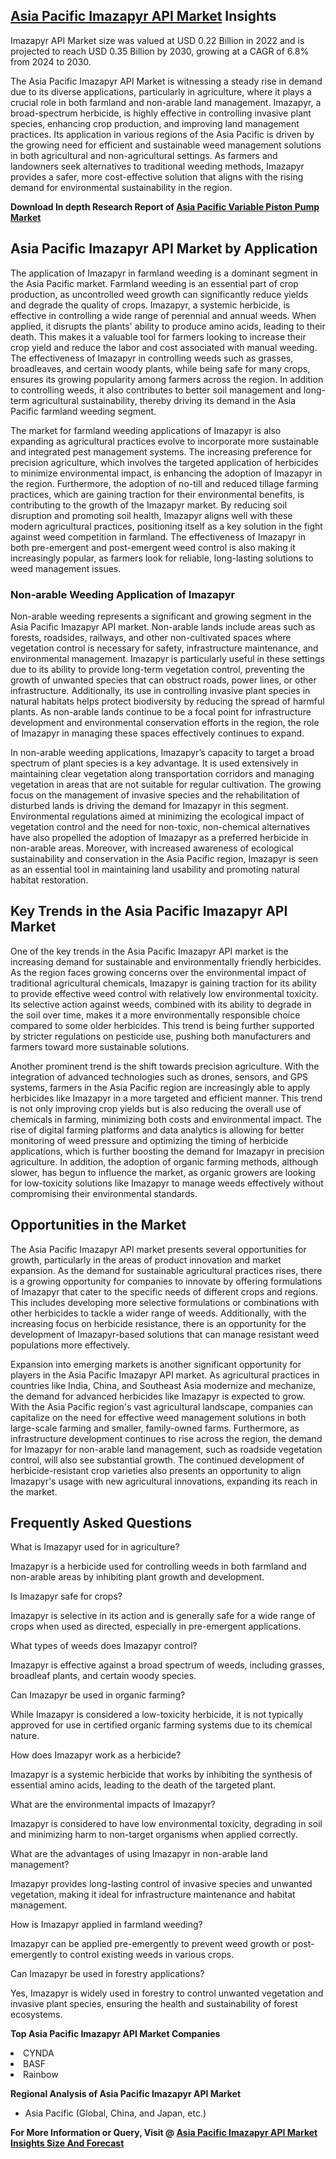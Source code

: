 <h2><a href="https://www.verifiedmarketreports.com/download-sample/?rid=489274&amp;utm_source=Github-Feb&amp;utm_medium=219" target="_blank">Asia Pacific Imazapyr API Market</a> Insights</h2><p>Imazapyr API Market size was valued at USD 0.22 Billion in 2022 and is projected to reach USD 0.35 Billion by 2030, growing at a CAGR of 6.8% from 2024 to 2030.</p><p><p>The Asia Pacific Imazapyr API Market is witnessing a steady rise in demand due to its diverse applications, particularly in agriculture, where it plays a crucial role in both farmland and non-arable land management. Imazapyr, a broad-spectrum herbicide, is highly effective in controlling invasive plant species, enhancing crop production, and improving land management practices. Its application in various regions of the Asia Pacific is driven by the growing need for efficient and sustainable weed management solutions in both agricultural and non-agricultural settings. As farmers and landowners seek alternatives to traditional weeding methods, Imazapyr provides a safer, more cost-effective solution that aligns with the rising demand for environmental sustainability in the region. <p><strong>Download In depth Research Report of <a href="https://www.verifiedmarketreports.com/download-sample/?rid=236118&amp;utm_source=Pulse-Dec&amp;utm_medium=219" target="_blank">Asia Pacific Variable Piston Pump Market</a></strong></p></p> <h2>Asia Pacific Imazapyr API Market by Application</h2> <p>The application of Imazapyr in farmland weeding is a dominant segment in the Asia Pacific market. Farmland weeding is an essential part of crop production, as uncontrolled weed growth can significantly reduce yields and degrade the quality of crops. Imazapyr, a systemic herbicide, is effective in controlling a wide range of perennial and annual weeds. When applied, it disrupts the plants' ability to produce amino acids, leading to their death. This makes it a valuable tool for farmers looking to increase their crop yield and reduce the labor and cost associated with manual weeding. The effectiveness of Imazapyr in controlling weeds such as grasses, broadleaves, and certain woody plants, while being safe for many crops, ensures its growing popularity among farmers across the region. In addition to controlling weeds, it also contributes to better soil management and long-term agricultural sustainability, thereby driving its demand in the Asia Pacific farmland weeding segment. <p>The market for farmland weeding applications of Imazapyr is also expanding as agricultural practices evolve to incorporate more sustainable and integrated pest management systems. The increasing preference for precision agriculture, which involves the targeted application of herbicides to minimize environmental impact, is enhancing the adoption of Imazapyr in the region. Furthermore, the adoption of no-till and reduced tillage farming practices, which are gaining traction for their environmental benefits, is contributing to the growth of the Imazapyr market. By reducing soil disruption and promoting soil health, Imazapyr aligns well with these modern agricultural practices, positioning itself as a key solution in the fight against weed competition in farmland. The effectiveness of Imazapyr in both pre-emergent and post-emergent weed control is also making it increasingly popular, as farmers look for reliable, long-lasting solutions to weed management issues.</p> <h3>Non-arable Weeding Application of Imazapyr</h3> <p>Non-arable weeding represents a significant and growing segment in the Asia Pacific Imazapyr API market. Non-arable lands include areas such as forests, roadsides, railways, and other non-cultivated spaces where vegetation control is necessary for safety, infrastructure maintenance, and environmental management. Imazapyr is particularly useful in these settings due to its ability to provide long-term vegetation control, preventing the growth of unwanted species that can obstruct roads, power lines, or other infrastructure. Additionally, its use in controlling invasive plant species in natural habitats helps protect biodiversity by reducing the spread of harmful plants. As non-arable lands continue to be a focal point for infrastructure development and environmental conservation efforts in the region, the role of Imazapyr in managing these spaces effectively continues to expand. <p>In non-arable weeding applications, Imazapyr’s capacity to target a broad spectrum of plant species is a key advantage. It is used extensively in maintaining clear vegetation along transportation corridors and managing vegetation in areas that are not suitable for regular cultivation. The growing focus on the management of invasive species and the rehabilitation of disturbed lands is driving the demand for Imazapyr in this segment. Environmental regulations aimed at minimizing the ecological impact of vegetation control and the need for non-toxic, non-chemical alternatives have also propelled the adoption of Imazapyr as a preferred herbicide in non-arable areas. Moreover, with increased awareness of ecological sustainability and conservation in the Asia Pacific region, Imazapyr is seen as an essential tool in maintaining land usability and promoting natural habitat restoration.</p> <h2>Key Trends in the Asia Pacific Imazapyr API Market</h2> <p>One of the key trends in the Asia Pacific Imazapyr API market is the increasing demand for sustainable and environmentally friendly herbicides. As the region faces growing concerns over the environmental impact of traditional agricultural chemicals, Imazapyr is gaining traction for its ability to provide effective weed control with relatively low environmental toxicity. Its selective action against weeds, combined with its ability to degrade in the soil over time, makes it a more environmentally responsible choice compared to some older herbicides. This trend is being further supported by stricter regulations on pesticide use, pushing both manufacturers and farmers toward more sustainable solutions. <p>Another prominent trend is the shift towards precision agriculture. With the integration of advanced technologies such as drones, sensors, and GPS systems, farmers in the Asia Pacific region are increasingly able to apply herbicides like Imazapyr in a more targeted and efficient manner. This trend is not only improving crop yields but is also reducing the overall use of chemicals in farming, minimizing both costs and environmental impact. The rise of digital farming platforms and data analytics is allowing for better monitoring of weed pressure and optimizing the timing of herbicide applications, which is further boosting the demand for Imazapyr in precision agriculture. In addition, the adoption of organic farming methods, although slower, has begun to influence the market, as organic growers are looking for low-toxicity solutions like Imazapyr to manage weeds effectively without compromising their environmental standards.</p> <h2>Opportunities in the Market</h2> <p>The Asia Pacific Imazapyr API market presents several opportunities for growth, particularly in the areas of product innovation and market expansion. As the demand for sustainable agricultural practices rises, there is a growing opportunity for companies to innovate by offering formulations of Imazapyr that cater to the specific needs of different crops and regions. This includes developing more selective formulations or combinations with other herbicides to tackle a wider range of weeds. Additionally, with the increasing focus on herbicide resistance, there is an opportunity for the development of Imazapyr-based solutions that can manage resistant weed populations more effectively. <p>Expansion into emerging markets is another significant opportunity for players in the Asia Pacific Imazapyr API market. As agricultural practices in countries like India, China, and Southeast Asia modernize and mechanize, the demand for advanced herbicides like Imazapyr is expected to grow. With the Asia Pacific region's vast agricultural landscape, companies can capitalize on the need for effective weed management solutions in both large-scale farming and smaller, family-owned farms. Furthermore, as infrastructure development continues to rise across the region, the demand for Imazapyr for non-arable land management, such as roadside vegetation control, will also see substantial growth. The continued development of herbicide-resistant crop varieties also presents an opportunity to align Imazapyr's usage with new agricultural innovations, expanding its reach in the market.</p> <h2>Frequently Asked Questions</h2> <p>What is Imazapyr used for in agriculture?</p> <p>Imazapyr is a herbicide used for controlling weeds in both farmland and non-arable areas by inhibiting plant growth and development.</p> <p>Is Imazapyr safe for crops?</p> <p>Imazapyr is selective in its action and is generally safe for a wide range of crops when used as directed, especially in pre-emergent applications.</p> <p>What types of weeds does Imazapyr control?</p> <p>Imazapyr is effective against a broad spectrum of weeds, including grasses, broadleaf plants, and certain woody species.</p> <p>Can Imazapyr be used in organic farming?</p> <p>While Imazapyr is considered a low-toxicity herbicide, it is not typically approved for use in certified organic farming systems due to its chemical nature.</p> <p>How does Imazapyr work as a herbicide?</p> <p>Imazapyr is a systemic herbicide that works by inhibiting the synthesis of essential amino acids, leading to the death of the targeted plant.</p> <p>What are the environmental impacts of Imazapyr?</p> <p>Imazapyr is considered to have low environmental toxicity, degrading in soil and minimizing harm to non-target organisms when applied correctly.</p> <p>What are the advantages of using Imazapyr in non-arable land management?</p> <p>Imazapyr provides long-lasting control of invasive species and unwanted vegetation, making it ideal for infrastructure maintenance and habitat management.</p> <p>How is Imazapyr applied in farmland weeding?</p> <p>Imazapyr can be applied pre-emergently to prevent weed growth or post-emergently to control existing weeds in various crops.</p> <p>Can Imazapyr be used in forestry applications?</p> <p>Yes, Imazapyr is widely used in forestry to control unwanted vegetation and invasive plant species, ensuring the health and sustainability of forest ecosystems.</p> <p></p><p><strong>Top Asia Pacific Imazapyr API Market Companies</strong></p><div data-test-id=""><p><li>CYNDA</li><li> BASF</li><li> Rainbow</li></p><div><strong>Regional Analysis of&nbsp;Asia Pacific Imazapyr API Market</strong></div><ul><li dir="ltr"><p dir="ltr">Asia Pacific (Global, China, and Japan, etc.)</p></li></ul><p><strong>For More Information or Query, Visit @&nbsp;</strong><strong><a href="https://www.verifiedmarketreports.com/product/imazapyr-api-market/?utm_source=Github-Feb&amp;utm_medium=219" target="_blank">Asia Pacific Imazapyr API Market Insights Size And Forecast</a></strong></p></div><h2>&nbsp;</h2><div data-test-id="">&nbsp;</div>
